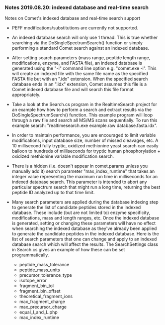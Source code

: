### Notes 2019.08.20:  indexed database and real-time search

Notes on Comet's indexed database and real-time search support

- PEFF modifications/substitutions are currently not supported.

- An indexed database search will only use 1 thread.  This is true whether
searching via the DoSingleSpectrumSearch() function or simply performing a
standard Comet search against an indexed database.

- After setting search parameters (mass range, peptide length range,
modifications, enzyme, and FASTA file), an indexed database is generated
using the "-i" command line option e.g. "comet.exe -i".  This will create an
indexed file with the same file name as the specified FASTA file but with an
".idx" extension.  When the specified search database ends in an ".idx"
extension, Comet assumes this file is a Comet indexed database file and will
search this file format appropriately.

- Take a look at the Search.cs program in the RealtimeSearch project for an
example how how to perform a search and extract results via the
DoSingleSpectrumSearch() function.  This example program will loop through a
raw file and search all MS/MS scans sequentially.  To run this example search:
"realtimesearch.exe example.raw database.fasta.idx".

- In order to maintain performance, you are encouraged to limit variable
modifications, input database size, number of missed cleavages, etc.  A 10
millisecond fully tryptic, oxidized methionine yeast search can easily balloon
to hundreds of milliseconds for tryptic human phosphorylation + oxidized
methionine variable modification search.

- There is a hidden (i.e. doesn't appear in comet.params unless you manually
add it) search parameter "max_index_runtime" that takes an integer value
representing the maximum run time in milliseconds for an indexed database
search.  This parameter is intended to abort any particular spectrum search
that might run a long time, returning the best peptide ID analyzed up to that
time limit.

- Many search parameters are applied during the database indexing step to
generate the list of candidate peptides stored in the indexed database. These
include (but are not limited to) enzyme specificity, modifications, mass and
length ranges, etc.  Once the indexed database is generated, setting or
changing these parameters will have no effect when searching the indexed
database as they've already been applied to generate the candidate peptides in
the indexed database.  Here is the list of search parameters that one can
change and apply to an indexed database search which will affect the results.
The SearchSettings class in Search.cs gives an example of how these can be set
programmatically.
   - peptide_mass_tolerance
   - peptide_mass_units
   - precursor_tolerance_type
   - isotope_error
   - fragment_bin_tol
   - fragment_bin_offset
   - theoretical_fragment_ions
   - max_fragment_charge
   - max_precursor_charge
   - equal_I_and_L.php
   - max_index_runtime

